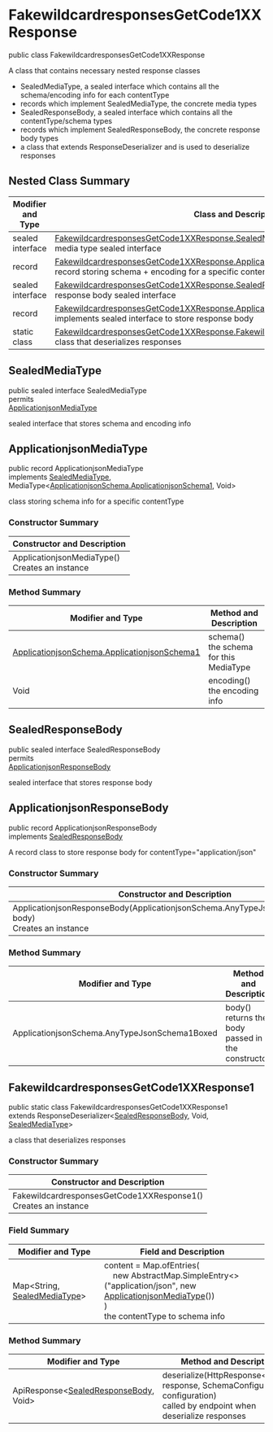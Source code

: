 # FakewildcardresponsesGetCode1XXResponse

public class FakewildcardresponsesGetCode1XXResponse

A class that contains necessary nested response classes
- SealedMediaType, a sealed interface which contains all the schema/encoding info for each contentType
- records which implement SealedMediaType, the concrete media types
- SealedResponseBody, a sealed interface which contains all the contentType/schema types
- records which implement SealedResponseBody, the concrete response body types
- a class that extends ResponseDeserializer and is used to deserialize responses

## Nested Class Summary
| Modifier and Type | Class and Description |
| ----------------- | --------------------- |
| sealed interface | [FakewildcardresponsesGetCode1XXResponse.SealedMediaType](#sealedmediatype)<br>media type sealed interface |
| record | [FakewildcardresponsesGetCode1XXResponse.ApplicationjsonMediaType](#applicationjsonmediatype)<br>record storing schema + encoding for a specific contentType |
| sealed interface | [FakewildcardresponsesGetCode1XXResponse.SealedResponseBody](#sealedresponsebody)<br>response body sealed interface |
| record | [FakewildcardresponsesGetCode1XXResponse.ApplicationjsonResponseBody](#applicationjsonresponsebody)<br>implements sealed interface to store response body |
| static class | [FakewildcardresponsesGetCode1XXResponse.FakewildcardresponsesGetCode1XXResponse1](#fakewildcardresponsesgetcode1xxresponse1)<br>class that deserializes responses |

## SealedMediaType
public sealed interface SealedMediaType<br>
permits<br>
[ApplicationjsonMediaType](#applicationjsonmediatype)

sealed interface that stores schema and encoding info

## ApplicationjsonMediaType
public record ApplicationjsonMediaType<br>
implements [SealedMediaType](#sealedmediatype), MediaType<[ApplicationjsonSchema.ApplicationjsonSchema1](../../../../paths/fakewildcardresponses/get/responses/code1xxresponse/content/applicationjson/ApplicationjsonSchema.md#applicationjsonschema1), Void>

class storing schema info for a specific contentType

### Constructor Summary
| Constructor and Description |
| --------------------------- |
| ApplicationjsonMediaType()<br>Creates an instance |

### Method Summary
| Modifier and Type | Method and Description |
| ----------------- | ---------------------- |
| [ApplicationjsonSchema.ApplicationjsonSchema1](../../../../paths/fakewildcardresponses/get/responses/code1xxresponse/content/applicationjson/ApplicationjsonSchema.md#applicationjsonschema1) | schema()<br>the schema for this MediaType |
| Void | encoding()<br>the encoding info |

## SealedResponseBody
public sealed interface SealedResponseBody<br>
permits<br>
[ApplicationjsonResponseBody](#applicationjsonresponsebody)

sealed interface that stores response body

## ApplicationjsonResponseBody
public record ApplicationjsonResponseBody<br>
implements [SealedResponseBody](#sealedresponsebody)

A record class to store response body for contentType="application/json"

### Constructor Summary
| Constructor and Description |
| --------------------------- |
| ApplicationjsonResponseBody(ApplicationjsonSchema.AnyTypeJsonSchema1Boxed body)<br>Creates an instance |

### Method Summary
| Modifier and Type | Method and Description |
| ----------------- | ---------------------- |
| ApplicationjsonSchema.AnyTypeJsonSchema1Boxed | body()<br>returns the body passed in in the constructor |

## FakewildcardresponsesGetCode1XXResponse1
public static class FakewildcardresponsesGetCode1XXResponse1<br>
extends ResponseDeserializer<[SealedResponseBody](#sealedresponsebody), Void, [SealedMediaType](#sealedmediatype)>

a class that deserializes responses

### Constructor Summary
| Constructor and Description |
| --------------------------- |
| FakewildcardresponsesGetCode1XXResponse1()<br>Creates an instance |

### Field Summary
| Modifier and Type | Field and Description |
| ----------------- | --------------------- |
| Map<String, [SealedMediaType](#sealedmediatype)> | content =  Map.ofEntries(<br>&nbsp;&nbsp;&nbsp;&nbsp;new AbstractMap.SimpleEntry<>("application/json", new [ApplicationjsonMediaType](#applicationjsonmediatype)())<br>)<br>the contentType to schema info |

### Method Summary
| Modifier and Type | Method and Description |
| ----------------- | ---------------------- |
| ApiResponse<[SealedResponseBody](#sealedresponsebody), Void> | deserialize(HttpResponse<byte[]> response, SchemaConfiguration configuration)<br>called by endpoint when deserialize responses |
